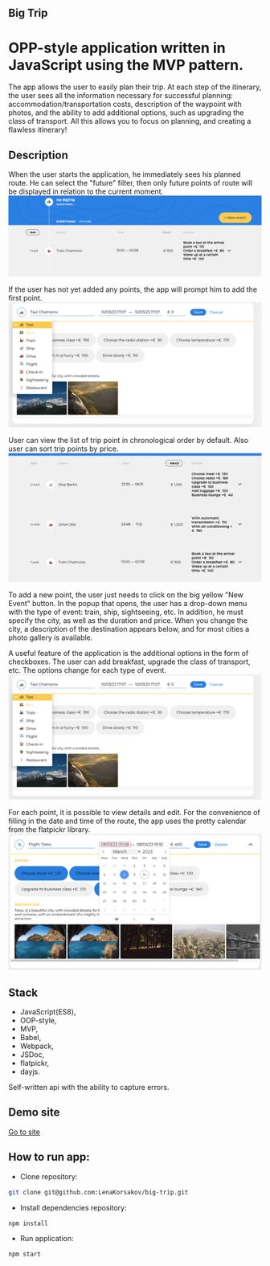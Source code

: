## Big Trip
# OPP-style application written in JavaScript using the MVP pattern.

The app allows the user to easily plan their trip. At each step of the itinerary, the user sees all the information necessary for successful planning: accommodation/transportation costs, description of the waypoint with photos, and the ability to add additional options, such as upgrading the class of transport. All this allows you to focus on planning, and creating a flawless itinerary!

## Description
When the user starts the application, he immediately sees his planned route. He can select the "future" filter, then only future points of route will be displayed in relation to the current moment.
![Main-screenshot](https://github.com/LenaKorsakov/big-trip/blob/master/screenshots/main-screenshot.png)

 If the user has not yet added any points, the app will prompt him to add the first point.
![No-point-screenshot](https://github.com/LenaKorsakov/big-trip/blob/master/screenshots/new-point-screenshot.png)

User can view the list of trip point in chronological order by default. Also user can sort trip points by price.
![Route-screenshot](https://github.com/LenaKorsakov/big-trip/blob/master/screenshots/route-screenshot.png)

To add a new point, the user just needs to click on the big yellow "New Event" button. In the popup that opens, the user has a drop-down menu with the type of event: train, ship, sightseeing, etc. In addition, he must specify the city, as well as the duration and price. 
When you change the city, a description of the destination appears below, and for most cities a photo gallery is available.

A useful feature of the application is the additional options in the form of checkboxes. The user can add breakfast, upgrade the class of transport, etc. The options change for each type of event.
![New-point-screenshot](https://github.com/LenaKorsakov/big-trip/blob/master/screenshots/new-point-screenshot.png)

For each point, it is possible to view details and edit. For the convenience of filling in the date and time of the route, the app uses the pretty calendar from the flatpickr library.
![Edit-screenshot](https://github.com/LenaKorsakov/big-trip/blob/master/screenshots/edit-screenshot.png)


## Stack
- JavaScript(ES8),
- OOP-style,
- MVP,
- Babel,
- Webpack,
- JSDoc,
- flatpickr,
- dayjs.

Self-written api with the ability to capture errors.
## Demo site
<a href="https://big-trip-opal.vercel.app/">Go to site<a>

## How to run app:

- Clone repository:
```bash
git clone git@github.com:LenaKorsakov/big-trip.git
```

- Install dependencies repository:

```bash
npm install
```

- Run application:

```bash
npm start
```
